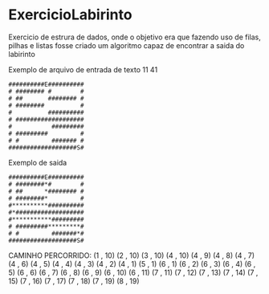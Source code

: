 # ExercicioLabirinto

Exercicio de estrura de dados, onde o objetivo era que fazendo uso de filas, pilhas e listas fosse criado um algoritmo capaz de encontrar a saida do labirinto

Exemplo de arquivo de entrada de texto
11
41
```
##########E##########
# ######## #        #
# ##       ######## #
# ########          #
#          ##########
# ###################
#           #########
# #########         #
# #         ####### #
###################S#
```
 
Exemplo de saida
```
##########E##########
# ########*#        #
# ##      *######## #
# ########*         #
#**********##########
#*###################
#***********#########
# #########*********#
# #         #######*#
###################S#
```

CAMINHO PERCORRIDO:
(1 , 10) (2 , 10) (3 , 10) (4 , 10) (4 , 9) (4 , 8) (4 , 7) (4 , 6) (4 , 5) (4 , 4) (4 , 3) (4 , 2) (4 , 1) (5 , 1) (6 , 1) (6 , 2) (6 , 3) (6 , 4) (6 , 5) (6 , 6) (6 , 7) (6 , 8) (6 , 9) (6 , 10) (6 , 11) (7 , 11) (7 , 12) (7 , 13) (7 , 14) (7 , 15) (7 , 16) (7 , 17) (7 , 18) (7 , 19) (8 , 19) 
